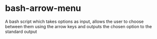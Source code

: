 # bash-arrow-menu
A bash script which takes options as input, allows the user to choose between them using the arrow keys and outputs the chosen option to the standard output
